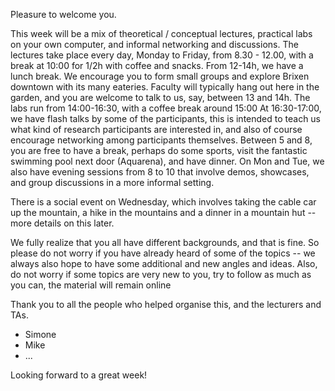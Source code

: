 Pleasure to welcome you.

<!--Illustrate with memes/pics?-->
This week will be a mix of theoretical /  conceptual lectures, practical labs on your own computer, and informal networking and discussions.
The lectures take place every day, Monday to Friday, from 8.30 - 12.00, with a break at 10:00 for 1/2h with coffee and snacks.
From 12-14h, we have a lunch break. We encourage you to form small groups and explore Brixen downtown with its many eateries.
Faculty will typically hang out here in the garden, and you are welcome to talk to us, say, between 13 and 14h.
The labs run from 14:00-16:30, with a coffee break around 15:00
At 16:30-17:00, we have flash talks by some of the participants, this is intended to teach us what kind of research participants are interested in, 
and also of course encourage networking among participants themselves.
Between 5 and 8, you are free to have a break, perhaps do some sports, visit the fantastic swimming pool next door (Aquarena), and have dinner.
On Mon and Tue, we also have evening sessions from 8 to 10 that involve demos, showcases, and group discussions in a more informal setting.

There is a social event on Wednesday, which involves taking the cable car up the mountain, a hike in the mountains and a dinner in a mountain hut -- more details on this later.

We fully realize that you all have different backgrounds, and that is fine. So please do not worry if you have already heard of some of the topics -- 
we always also hope to have some additional and new angles and ideas.
Also, do not worry if some topics are very new to you, try to follow as much as you can, the material will remain online

Thank you to all the people who helped organise this, and the lecturers and TAs.
- Simone
- Mike
- ...

Looking forward to a great week!
